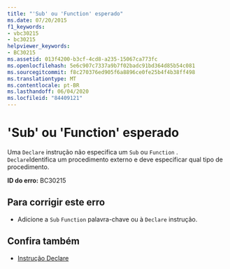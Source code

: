```yaml
---
title: "'Sub' ou 'Function' esperado"
ms.date: 07/20/2015
f1_keywords:
- vbc30215
- bc30215
helpviewer_keywords:
- BC30215
ms.assetid: 013f4200-b3cf-4cd8-a235-15067ca773fc
ms.openlocfilehash: 5e6c907c7337a9b7f02badc91bd364d85b54c081
ms.sourcegitcommit: f8c270376ed905f6a8896ce0fe25b4f4b38ff498
ms.translationtype: MT
ms.contentlocale: pt-BR
ms.lasthandoff: 06/04/2020
ms.locfileid: "84409121"
---
```

# <a name="sub-or-function-expected"></a>'Sub' ou 'Function' esperado
Uma `Declare` instrução não especifica um `Sub` ou `Function` . `Declare`Identifica um procedimento externo e deve especificar qual tipo de procedimento.  
  
 **ID do erro:** BC30215  
  
## <a name="to-correct-this-error"></a>Para corrigir este erro  
  
- Adicione a `Sub` `Function` palavra-chave ou à `Declare` instrução.  
  
## <a name="see-also"></a>Confira também

- [Instrução Declare](../language-reference/statements/declare-statement.md)
